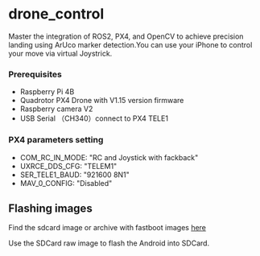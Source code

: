 # drone_control

Master the integration of ROS2, PX4, and OpenCV to achieve precision landing using ArUco marker detection.You can use your iPhone to control your move via virtual Joystrick.

### Prerequisites
* Raspberry Pi 4B
* Quadrotor PX4 Drone with V1.15 version firmware
* Raspberry camera V2
* USB Serial （CH340）connect to PX4 TELE1

### PX4 parameters setting
* COM_RC_IN_MODE: "RC and Joystick with fackback"
* UXRCE_DDS_CFG: "TELEM1"
* SER_TELE1_BAUD: "921600 8N1"
* MAV_0_CONFIG: "Disabled"

## Flashing images

Find the sdcard image or archive with fastboot images [here](https://github.com/tesla-android/android-raspberry-pi/releases)

Use the SDCard raw image to flash the Android into SDCard.